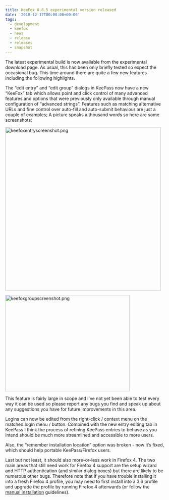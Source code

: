 ```yaml
---
title: KeeFox 0.8.5 experimental version released
date: '2010-12-17T00:00:00+00:00'
tags:
  - development
  - keefox
  - news
  - release
  - releases
  - snapshot
---
```

<p>The latest experimental build is now available from the experimental download page.  As usual, this has been only briefly tested so expect the occasional  bug. This time around there are quite a few new features including the  following highlights.
</p>
<p>The “edit entry” and “edit group” dialogs in KeePass now have a new  “KeeFox” tab which allows point and click control of many advanced  features and options that were previously only available through manual   configuration of “advanced strings”. Features such as matching  alternative URLs and fine control over auto-fill and auto-submit  behaviour are just a couple of examples; A picture speaks a thousand  words so here are some screenshots:
</p>
<p><img src="/img/keefoxentryscreenshot.png" alt="keefoxentryscreenshot.png" title="keefoxentryscreenshot.png" class="center" height="518" width="493" style=""> 
</p>
<p><img src="/img/keefoxgroupscreenshot.png" alt="keefoxgroupscreenshot.png" title="keefoxgroupscreenshot.png" class="center" height="305" width="394" style=""> 
</p>
<p>This feature is fairly large in scope and I’ve not yet been able to  test every way it can be used so please report any bugs you find and  speak up about any suggestions you have for future improvements in this   area.
</p>
<p>Logins can now be edited from the right-click / context menu on the  matched login menu / button. Combined with the new entry editing tab in   KeePass I think the process of refining KeePass entries to behave as  you intend should be much more streamlined and accessible to more  users.
</p>
<p>Also, the “remember installation location” option was broken - now it’s fixed, which should help portable KeePass/Firefox users.
</p>
<p>Last but not least, it should also more-or-less work in Firefox 4.  The two main areas that still need work for Firefox 4 support are the  setup wizard and HTTP authentication (and similar dialog boxes) but  there are likely to be numerous other bugs. Therefore note that if you  have trouble installing it into a fresh Firefox 4 profile, you may need  to first install into a 3.6 profile and upgrade the profile by running  Firefox 4 afterwards (or follow the <a href="http://sourceforge.net/apps/trac/keefox/wiki/Manual/Using%20KeeFox/Manual%20installation" title="Go to http://sourceforge.net/apps/trac/keefox/wiki/Manual/Using%20KeeFox/Manual%20installation" target="_blank" class="externlink">manual installation</a> guidelines).</p>
